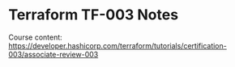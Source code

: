 # Terraform TF-003 Notes
Course content: https://developer.hashicorp.com/terraform/tutorials/certification-003/associate-review-003
